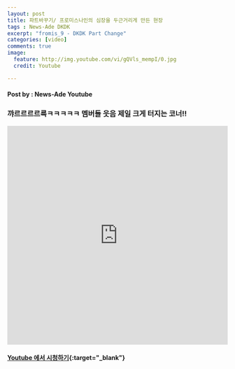 ```yaml
---
layout: post
title: 파트바꾸기/ 프로미스나인의 심장을 두근거리게 만든 현장 
tags : News-Ade DKDK
excerpt: "fromis_9 - DKDK Part Change"
categories: [video]
comments: true
image:
  feature: http://img.youtube.com/vi/gQVls_mempI/0.jpg
  credit: Youtube

---
```

#### Post by : News-Ade Youtube
### 꺄르르르르륵ㅋㅋㅋㅋㅋ 멤버들 웃음 제일 크게 터지는 코너!!

<iframe width="100%" height="500" src="https://www.youtube.com/embed/gQVls_mempI?rel=0" frameborder="0" allow="autoplay; encrypted-media" allowfullscreen></iframe>

#### [Youtube 에서 시청하기](https://www.youtube.com/watch?v=gQVls_mempI){:target="_blank"}
